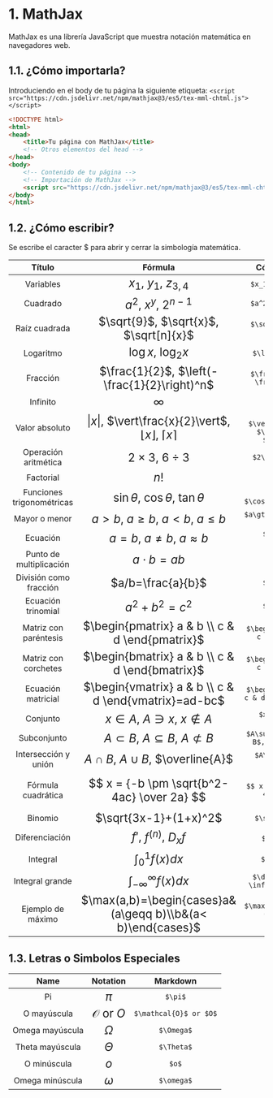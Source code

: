 <style>
.md-header__button.md-logo img{
    fill: currentcolor;
    display: block;
    height: 3rem;
    width: auto;
}
</style>

# 1. MathJax

MathJax es una librería JavaScript que muestra notación matemática en navegadores web.

## 1.1. ¿Cómo importarla?
Introduciendo en el body de tu página la siguiente etiqueta: ```<script src="https://cdn.jsdelivr.net/npm/mathjax@3/es5/tex-mml-chtml.js"></script>```



``` HTML hl_lines="9 10" title="HTML" linenums="1"
<!DOCTYPE html>
<html>
<head>
    <title>Tu página con MathJax</title>
    <!-- Otros elementos del head -->
</head>
<body>
    <!-- Contenido de tu página -->
    <!-- Importación de MathJax -->
    <script src="https://cdn.jsdelivr.net/npm/mathjax@3/es5/tex-mml-chtml.js"></script>
</body>
</html>
```

## 1.2. ¿Cómo escribir?

Se escribe el caracter $ para abrir y cerrar la simbología matemática.

<center>

| Título                     | Fórmula                                | Código en Markdown                                      |
|:---------------------------:|:----------------------------------------:|:-----------------------------------------------:|
| Variables                 | <span style="font-size:140%">$x_1$, $y_1$, $z_{3,4}$</span>                         | `$x_1$, $y_1$, $z_{3,4}$`                    |
| Cuadrado                  | <span style="font-size:140%">$a^2$, $x^y$, $2^{n-1}$</span>               | `$a^2$, $x^y$, $2^{n-1}$`                    |
| Raíz cuadrada             | <span style="font-size:140%">$\sqrt{9}$, $\sqrt{x}$, $\sqrt[n]{x}$</span>      | `$\sqrt{9}$, $\sqrt{x}$, $\sqrt[n]{x}$`    |
| Logaritmo                 | <span style="font-size:140%">$\log{}x$, $\log_{2}x$</span>                | `$\log{}x$, $\log_{2}x$`                     |
| Fracción                  | <span style="font-size:140%">$\frac{1}{2}$, $\left(-\frac{1}{2}\right)^n$</span>| `$\frac{1}{2}$, $\left(-\frac{1}{2}\right)^n$` |
| Infinito                  | <span style="font-size:140%">$\infty$</span>                              | `$\infty$`                                   |
| Valor absoluto            | <span style="font-size:140%">$\vert{x}\vert$, $\vert\frac{x}{2}\vert$, $\lfloor{x}\rfloor$, $\lceil{x}\rceil$</span>  | `$\vert{x}\vert$, $\vert\frac{x}{2}\vert$, $\lfloor{x}\rfloor$, $\lceil{x}\rceil$` |
| Operación aritmética      | <span style="font-size:140%">$2\times 3$, $6\div 3$</span>                     | `$2\times 3$, $6\div 3$`                     |
| Factorial                 | <span style="font-size:140%">$n!$</span>                          | `$n!$`                                       |
| Funciones trigonométricas | <span style="font-size:140%">$\sin\theta$, $\cos\theta$, $\tan\theta$</span>                | `$\sin\theta$, $\cos\theta$, $\tan\theta$`  |
| Mayor o menor             | <span style="font-size:140%">$a\gt b$, $a\geq b$, $a\lt b$, $a\leq b$</span>               | `$a\gt b$, $a\geq b$, $a\lt b$, $a\leq b$`  |
| Ecuación                  | <span style="font-size:140%">$a=b$, $a\neq b$, $a\approx b$</span>                      | `$a=b$, $a\neq b$, $a\approx b$`            |
| Punto de multiplicación    | <span style="font-size:140%">$a\cdot b=ab$</span>                | `$a\cdot b=ab$`                             |
| División como fracción    | <span style="font-size:140%">$a/b=\frac{a}{b}$</span>                  | `$a/b=\frac{a}{b}$`                          |
| Ecuación trinomial        | <span style="font-size:140%">$a^2 + b^2 = c^2$</span>                             | `$a^2 + b^2 = c^2$`                         |
| Matriz con paréntesis     | <span style="font-size:140%">$\begin{pmatrix} a & b \\ c & d \end{pmatrix}$</span>                          | `$\begin{pmatrix} a & b \\ c & d \end{pmatrix}$` |
| Matriz con corchetes      | <span style="font-size:140%">$\begin{bmatrix} a & b \\ c & d \end{bmatrix}$</span>                          | `$\begin{bmatrix} a & b \\ c & d \end{bmatrix}$` |
| Ecuación matricial        | <span style="font-size:140%">$\begin{vmatrix} a & b \\ c & d \end{vmatrix}=ad-bc$</span>                     | `$\begin{vmatrix} a & b \\ c & d \end{vmatrix}=ad-bc$` |
| Conjunto                  | <span style="font-size:140%">$x\in A$, $A\ni x$, $x\notin A$</span>                      | `$x\in A$, $A\ni x$, $x\notin A$`           |
| Subconjunto               | <span style="font-size:140%">$A\subset B$, $A\subseteq B$, $A \not \subset B$</span>                       | `$A\subset B$, $A\subseteq B$, $A \not \subset B$` |
| Intersección y unión      | <span style="font-size:140%">$A\cap B$, $A\cup B$, $\overline{A}$</span>                           | `$A\cap B$, $A\cup B$, $\overline{A}$`      |
| Fórmula cuadrática        | <span style="font-size:140%">$$ x = {-b \pm \sqrt{b^2-4ac} \over 2a} $$</span>              | `$$ x = {-b \pm \sqrt{b^2-4ac} \over 2a} $$`  |
| Binomio                   | <span style="font-size:140%">$\sqrt{3x-1}+(1+x)^2$</span>                     | `$\sqrt{3x-1}+(1+x)^2$`                      |
| Diferenciación            | <span style="font-size:140%">$f'$, $f^{(n)}$, $D_x f$</span>                    | `$f'$, `$f^{(n)}$', `$D_x f$`                   |
| Integral                  | <span style="font-size:140%">$\int_0^1 f(x) dx$</span>                  | `$\int_0^1 f(x) dx$`                         |
| Integral grande           | <span style="font-size:140%">$\displaystyle \int_{-\infty }^{\infty}f(x)dx$</span>                | `$\displaystyle \int_{-\infty }^{\infty}f(x)dx$`|
| Ejemplo de máximo         | <span style="font-size:140%">$\max(a,b)=\begin{cases}a&(a\geqq b)\\b&(a< b)\end{cases}$</span>          | `$\max(a,b)=\begin{cases}a&(a\geqq b)\\b&(a< b)\end{cases}$`|

</center>

## 1.3. Letras o Simbolos Especiales

<center>

| Name                | Notation | Markdown |
|:-------------------:|:--------:|:--------:|
| Pi     | <span style="font-size:140%">$\pi$</span>        | `$\pi$` |
| O mayúscula      |  <span style="font-size:140%">$\mathcal{O}$ or $O$</span>   | `$\mathcal{O}$ or $O$` |
| Omega mayúscula           | <span style="font-size:140%">$\Omega$</span>        | `$\Omega$` |
| Theta mayúscula          | <span style="font-size:140%">$\Theta$</span>        | `$\Theta$` |
| O minúscula    | <span style="font-size:140%">$o$</span>        | `$o$` |
| Omega minúscula        | <span style="font-size:140%">$\omega$</span>        | `$\omega$` |

</center>